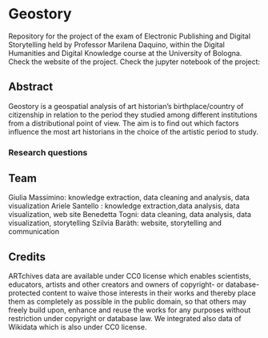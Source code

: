 # Geostory
Repository for the project of the exam of  Electronic Publishing and Digital Storytelling held by Professor Marilena Daquino, within the Digital Humanities and Digital Knowledge course at the University of Bologna.
Check the website<link al sito> of the project.
Check the jupyter notebook of the project: <link a binder>

## Abstract
Geostory is a geospatial analysis of art historian’s birthplace/country of citizenship in relation to the period they studied among different institutions from a distributional point of view. The aim is to find out which factors influence the most art historians in the choice of the artistic period to study. 

### Research questions

## Team
Giulia Massimino: knowledge extraction, data cleaning and analysis, data visualization
Ariele Santello : knowledge extraction,data analysis, data visualization, web site
Benedetta Togni: data cleaning, data analysis, data visualization, storytelling
Szilvia Baràth: website, storytelling and communication
   
## Credits
ARTchives data are available under CC0 license which enables scientists, educators, artists and other creators and owners of copyright- or database-protected content to waive those interests in their works and thereby place them as completely as possible in the public domain, so that others may freely build upon, enhance and reuse the works for any purposes without restriction under copyright or database law. We integrated also data of Wikidata which is also under CC0 license.
